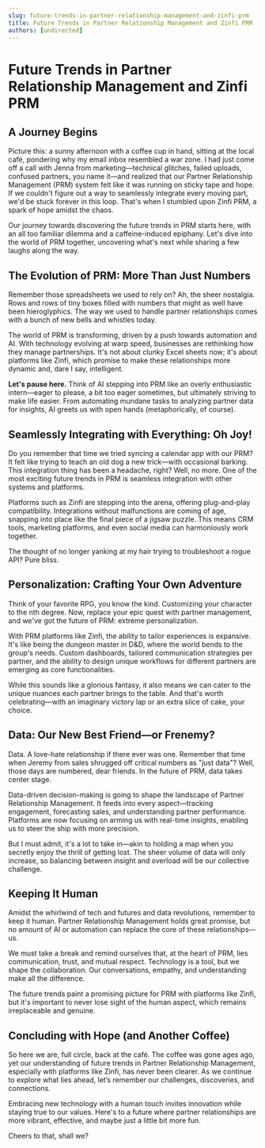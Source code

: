 ```yaml
---
slug: future-trends-in-partner-relationship-management-and-zinfi-prm
title: Future Trends in Partner Relationship Management and Zinfi PRM
authors: [undirected]
---
```



# Future Trends in Partner Relationship Management and Zinfi PRM

## A Journey Begins

Picture this: a sunny afternoon with a coffee cup in hand, sitting at the local café, pondering why my email inbox resembled a war zone. I had just come off a call with Jenna from marketing—technical glitches, failed uploads, confused partners, you name it—and realized that our Partner Relationship Management (PRM) system felt like it was running on sticky tape and hope. If we couldn't figure out a way to seamlessly integrate every moving part, we'd be stuck forever in this loop. That's when I stumbled upon Zinfi PRM, a spark of hope amidst the chaos.

Our journey towards discovering the future trends in PRM starts here, with an all too familiar dilemma and a caffeine-induced epiphany. Let's dive into the world of PRM together, uncovering what's next while sharing a few laughs along the way.

## The Evolution of PRM: More Than Just Numbers

Remember those spreadsheets we used to rely on? Ah, the sheer nostalgia. Rows and rows of tiny boxes filled with numbers that might as well have been hieroglyphics. The way we used to handle partner relationships comes with a bunch of new bells and whistles today.

The world of PRM is transforming, driven by a push towards automation and AI. With technology evolving at warp speed, businesses are rethinking how they manage partnerships. It's not about clunky Excel sheets now; it's about platforms like Zinfi, which promise to make these relationships more dynamic and, dare I say, intelligent.

**Let's pause here.** Think of AI stepping into PRM like an overly enthusiastic intern—eager to please, a bit too eager sometimes, but ultimately striving to make life easier. From automating mundane tasks to analyzing partner data for insights, AI greets us with open hands (metaphorically, of course).

## Seamlessly Integrating with Everything: Oh Joy!

Do you remember that time we tried syncing a calendar app with our PRM? It felt like trying to teach an old dog a new trick—with occasional barking. This integration thing has been a headache, right? Well, no more. One of the most exciting future trends in PRM is seamless integration with other systems and platforms.

Platforms such as Zinfi are stepping into the arena, offering plug-and-play compatibility. Integrations without malfunctions are coming of age, snapping into place like the final piece of a jigsaw puzzle. This means CRM tools, marketing platforms, and even social media can harmoniously work together.

The thought of no longer yanking at my hair trying to troubleshoot a rogue API? Pure bliss.

## Personalization: Crafting Your Own Adventure

Think of your favorite RPG, you know the kind. Customizing your character to the nth degree. Now, replace your epic quest with partner management, and we've got the future of PRM: extreme personalization.

With PRM platforms like Zinfi, the ability to tailor experiences is expansive. It's like being the dungeon master in D&D, where the world bends to the group's needs. Custom dashboards, tailored communication strategies per partner, and the ability to design unique workflows for different partners are emerging as core functionalities.

While this sounds like a glorious fantasy, it also means we can cater to the unique nuances each partner brings to the table. And that's worth celebrating—with an imaginary victory lap or an extra slice of cake, your choice.

## Data: Our New Best Friend—or Frenemy? 

Data. A love-hate relationship if there ever was one. Remember that time when Jeremy from sales shrugged off critical numbers as "just data"? Well, those days are numbered, dear friends. In the future of PRM, data takes center stage.

Data-driven decision-making is going to shape the landscape of Partner Relationship Management. It feeds into every aspect—tracking engagement, forecasting sales, and understanding partner performance. Platforms are now focusing on arming us with real-time insights, enabling us to steer the ship with more precision.

But I must admit, it's a lot to take in—akin to holding a map when you secretly enjoy the thrill of getting lost. The sheer volume of data will only increase, so balancing between insight and overload will be our collective challenge.

## Keeping It Human

Amidst the whirlwind of tech and futures and data revolutions, remember to keep it human. Partner Relationship Management holds great promise, but no amount of AI or automation can replace the core of these relationships—us.

We must take a break and remind ourselves that, at the heart of PRM, lies communication, trust, and mutual respect. Technology is a tool, but we shape the collaboration. Our conversations, empathy, and understanding make all the difference.

The future trends paint a promising picture for PRM with platforms like Zinfi, but it's important to never lose sight of the human aspect, which remains irreplaceable and genuine.

## Concluding with Hope (and Another Coffee)

So here we are, full circle, back at the café. The coffee was gone ages ago, yet our understanding of future trends in Partner Relationship Management, especially with platforms like Zinfi, has never been clearer. As we continue to explore what lies ahead, let’s remember our challenges, discoveries, and connections. 

Embracing new technology with a human touch invites innovation while staying true to our values. Here's to a future where partner relationships are more vibrant, effective, and maybe just a little bit more fun.

Cheers to that, shall we?